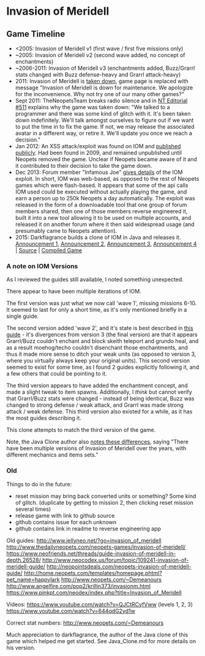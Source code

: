 # Invasion of Meridell

## Game Timeline
* <2005: Invasion of Meridell v1 (first wave / first five missions only)
* ~2005: Invasion of Meridell v2 (second wave added, no concept of enchantments)
* ~2006-2011: Invasion of Meridell v3 (enchantments added, Buzz/Grarrl stats changed with Buzz defense-heavy and Grarrl attack-heavy)
* 2011: Invasion of Meridell is [taken down](http://www.neopets.com/games/play.phtml?game_id=182), game page is replaced with message "Invasion of Meridell is down for maintenance. We apologize for the inconvenience. Why not try one of our many other games?"
* Sept 2011: TheNeopetsTeam breaks radio silence and in [NT Editorial #511](http://www.jellyneo.net/index.php?go=editorialdb&type=id&query=14495) explains why the game was taken down: "We talked to a programmer and there was some kind of glitch with it. It's been taken down indefinitely. We'll talk amongst ourselves to figure out if we want to put the time in to fix the game. If not, we may release the associated avatar in a different way, or retire it. We'll update you once we reach a decision."
* Jan 2012: An XSS attack/exploit was found on IOM and [published publicly](http://xssed.com/mirror/64791/). Had been found in 2009, and remained unpublished until Neopets removed the game. Unclear if Neopets became aware of it and it contributed to their decision to take the game down.
* Dec 2013: Forum member "Infamous Joe" [gives details](https://clraik.com/forum/showthread.php?30654-Invasion-of-Meridell/page2) of the IOM exploit. In short, IOM was web-based, as opposed to the rest of Neopets games which were flash-based. It appears that some of the api calls IOM used could be executed without actually playing the game, and earn a person up to 250k Neopets a day automatically. The exploit was released in the form of a downloadable tool that one group of forum members shared, then one of those members reverse engineered it, built it into a new tool allowing it to be used on multiple accounts, and released it on another forum where it then said widespread usage (and presumably came to Neopets attention).
* 2015: Darkflagrance builds a clone of IOM in Java and releases it. [Announcement 1](http://www.bay12forums.com/smf/index.php?topic=154262.0), [Announcement 2](https://tdnforums.com/topic/45831-im-rebuilding-invasion-of-meridell-as-its-own-program/), [Announcement 3](https://www.reddit.com/r/neopets/comments/3uh2dy/update_invasion_of_meridell_remake_in_progress/), [Announcement 4](https://www.reddit.com/r/neopets/comments/3va341/invasion_of_meridell_remake_beta_release/) | [Source](https://drive.google.com/open?id=0B2Y0VMXUm08mRkNremE5ZVV0bnc) | [Compiled Game](https://drive.google.com/file/d/0B2Y0VMXUm08maEFyTE5meG9hOFk/view?usp=sharing)


### A note on IOM Versions
As I reviewed the guides still available, I noted something unexpected.

There appear to have been multiple iterations of IOM. 

The first version was just what we now call 'wave 1', missing missions 6-10. It seemed to last for only a short time, as it's only mentioned briefly in a single guide.

The second version added 'wave 2', and it's state is best described in [this guide](http://www.neopets.com/~GoldEyeGriffin) - it's divergences from version 3 (the final version) are that it appears Grarrl/Buzz couldn't enchant and block skeith teleport and grundo heal, and as a result moehog/techo couldn't disenchant those enchantments, and thus it made more sense to ditch your weak units (as opposed to version 3, where you virtually always keep your original units). This second version seemed to exist for some time, as I found 2 guides explicitly following it, and a few others that could be pointing to it.

The third version appears to have added the enchantment concept, and made a slight tweak to item spawns. Additionally, I *think* but cannot verify that Grarrl/Buzz stats were changed - instead of being identical, Buzz was changed to strong defense / weak attack, and Grarrl was made strong attack / weak defense. This third version also existed for a while, as it has the most guides describing it.

This clone attempts to match the third version of the game. 

Note, the Java Clone author also [notes these differences](https://tdnforums.com/topic/45831-im-rebuilding-invasion-of-meridell-as-its-own-program/), saying "There have been multiple versions of Invasion of Meridell over the years, with different mechanics and items sets."

### Old 



Things to do in the future:
- reset mission may bring back converted units or something? Some kind of glitch. (duplicate by getting to mission 2, then clicking reset mission several times)
- release game with link to github source
- github contains issue for each unknown
- github contains link in readme to reverse engineering app

Old guides:
http://www.jellyneo.net/?go=invasion_of_meridell
http://www.thedailyneopets.com/neopets-games/invasion-of-meridell/
https://www.neofriends.net/threads/guide-invasion-of-meridell-in-depth.26528/
http://www.neocodex.us/forum/topic/109241-invasion-of-meridell-guide/
http://neopointsdeals.com/neopets-invasion-of-meridell-guide/
http://home.neopets.com/templates/homepage.phtml?pet_name=happylark
http://www.neopets.com/~Demeanours
http://www.angelfire.com/pop2/krillin373/invasionm.html
https://www.pinkpt.com/neodex/index.php?title=Invasion_of_Meridell


Videos:
https://www.youtube.com/watch?v=QJCtRCyfVww (levels 1, 2, 3)
https://www.youtube.com/watch?v=644qdG2yd1w

Correct stat numbers:
http://www.neopets.com/~Demeanours

Much appreciation to darkflagrance, the author of the Java clone of this game which helped me get started. See Java_Clone.md for more details on his version.
